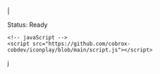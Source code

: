 <body>
       <div class="player-container">
        <i id="start-player" class="player-icon fas fa-play" title="Start Stream"></i>
        <div class="divider">|</div>
        <i id="stop-player" class="player-icon fas fa-stop" title="Stop Stream"></i>
    </div>
    <p class="status" id="status">Status: Ready</p>
    <p class="error" id="error"></p>
    <div class="loader" id="loader" style="display: none;"></div>

    <!-- javaScript -->
    <script src="https://github.com/cobrox-cobdev/iconplay/blob/main/script.js"></script>
</body>j
